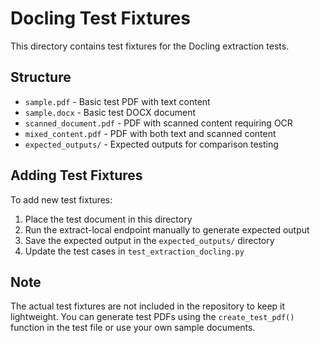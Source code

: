 # Docling Test Fixtures

This directory contains test fixtures for the Docling extraction tests.

## Structure

- `sample.pdf` - Basic test PDF with text content
- `sample.docx` - Basic test DOCX document
- `scanned_document.pdf` - PDF with scanned content requiring OCR
- `mixed_content.pdf` - PDF with both text and scanned content
- `expected_outputs/` - Expected outputs for comparison testing

## Adding Test Fixtures

To add new test fixtures:

1. Place the test document in this directory
2. Run the extract-local endpoint manually to generate expected output
3. Save the expected output in the `expected_outputs/` directory
4. Update the test cases in `test_extraction_docling.py`

## Note

The actual test fixtures are not included in the repository to keep it lightweight.
You can generate test PDFs using the `create_test_pdf()` function in the test file
or use your own sample documents.
